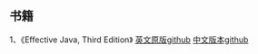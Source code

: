 ## 书籍
1、《Effective Java, Third Edition》  [英文原版github](https://github.com/jbloch/effective-java-3e-source-code)  [中文版本github](https://github.com/sjsdfg/effective-java-3rd-chinese)
